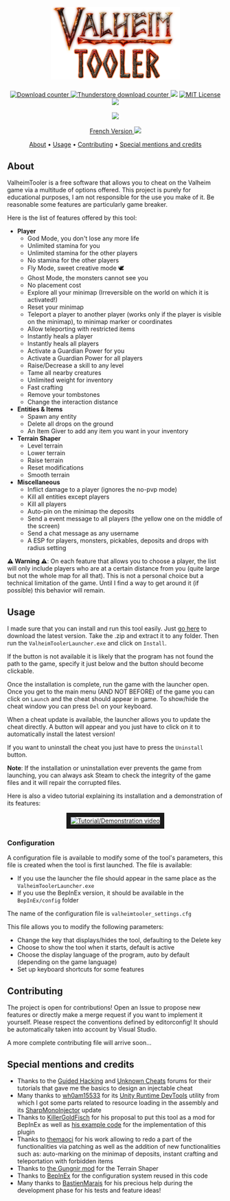 <h1 align="center">
  <br>
  <img src="./docs/images/valheimtooler_logo.png" alt="Valheim Tooler" width="300">
</h1>

<p align="center">
  <a href="https://github.com/Astropilot/ValheimTooler/releases">
    <img src="https://img.shields.io/github/downloads/Astropilot/ValheimTooler/total"
         alt="Download counter">
  </a>
  <a href="https://valheim.thunderstore.io/package/Astropilot/ValheimTooler/">
    <img src="https://img.shields.io/badge/dynamic/json?url=https%3A%2F%2Fvalheim.thunderstore.io%2Fapi%2Fexperimental%2Fpackage%2FAstropilot%2FValheimTooler%2F&query=%24.total_downloads&label=Thunderstore%20downloads&color=%234c1
" alt="Thunderstore download counter">
  </a>
  <img src="https://img.shields.io/github/v/tag/Astropilot/ValheimTooler">
  <a href="https://github.com/Astropilot/ValheimTooler/blob/master/LICENSE">
    <img src="https://img.shields.io/github/license/Astropilot/ValheimTooler"
         alt="MIT License">
  </a>
  <img src="https://img.shields.io/badge/Made%20with-%E2%9D%A4%EF%B8%8F-red.svg">
</p>
<p align="center">
  <a href="https://discord.gg/y2wbG5uQ7y">
    <img src="https://discord.com/assets/f8389ca1a741a115313bede9ac02e2c0.svg" height="60">
  </a>
</p>

<p align="center">
    <a href="./README-FR.md">French Version <img src="https://cdn.countryflags.com/thumbs/france/flag-800.png" height="16"></a>
</p>

<p align="center">
  <a href="#about">About</a> •
  <a href="#usage">Usage</a> •
  <a href="#contributing">Contributing</a> •
  <a href="#special-mentions-and-credits">Special mentions and credits</a>
</p>

## About

ValheimTooler is a free software that allows you to cheat on the Valheim game via a multitude of options offered. This project is purely for educational purposes, I am not responsible for the use you make of it. Be reasonable some features are particularly game breaker.

Here is the list of features offered by this tool:

* **Player**
  * God Mode, you don't lose any more life
  * Unlimited stamina for you
  * Unlimited stamina for the other players
  * No stamina for the other players
  * Fly Mode, sweet creative mode 🕊️
  * Ghost Mode, the monsters cannot see you
  * No placement cost
  * Explore all your minimap (Irreversible on the world on which it is activated!)
  * Reset your minimap
  * Teleport a player to another player (works only if the player is visible on the minimap), to minimap marker or coordinates
  * Allow teleporting with restricted items
  * Instantly heals a player
  * Instantly heals all players
  * Activate a Guardian Power for you
  * Activate a Guardian Power for all players
  * Raise/Decrease a skill to any level
  * Tame all nearby creatures
  * Unlimited weight for inventory
  * Fast crafting
  * Remove your tombstones
  * Change the interaction distance
* **Entities & Items**
  * Spawn any entity
  * Delete all drops on the ground
  * An Item Giver to add any item you want in your inventory
* **Terrain Shaper**
  * Level terrain
  * Lower terrain
  * Raise terrain
  * Reset modifications
  * Smooth terrain
* **Miscellaneous**
  * Inflict damage to a player (ignores the no-pvp mode)
  * Kill all entities except players
  * Kill all players
  * Auto-pin on the minimap the deposits
  * Send a event message to all players (the yellow one on the middle of the screen)
  * Send a chat message as any username
  * A ESP for players, monsters, pickables, deposits and drops with radius setting

**⚠️ Warning ⚠️**: On each feature that allows you to choose a player, the list will only include players who are at a certain distance from you (quite large but not the whole map for all that). This is not a personal choice but a technical limitation of the game. Until I find a way to get around it (if possible) this behavior will remain.

## Usage

I made sure that you can install and run this tool easily. Just [go here](https://github.com/Astropilot/ValheimTooler/releases) to download the latest version. Take the .zip and extract it to any folder. Then run the `ValheimToolerLauncher.exe` and click on `Install`.

If the button is not available it is likely that the program has not found the path to the game, specify it just below and the button should become clickable.

Once the installation is complete, run the game with the launcher open. Once you get to the main menu (AND NOT BEFORE) of the game you can click on `Launch` and the cheat should appear in game. To show/hide the cheat window you can press `Del` on your keyboard.

When a cheat update is available, the launcher allows you to update the cheat directly. A button will appear and you just have to click on it to automatically install the latest version!

If you want to uninstall the cheat you just have to press the `Uninstall` button.

**Note**: If the installation or uninstallation ever prevents the game from launching, you can always ask Steam to check the integrity of the game files and it will repair the corrupted files.

Here is also a video tutorial explaining its installation and a demonstration of its features:

<p align="center">
<a href="https://www.youtube.com/watch?feature=player_embedded&v=Xbt0V_1Xt4U" target="_blank">
  <img src="https://img.youtube.com/vi/Xbt0V_1Xt4U/maxresdefault.jpg" width="640" height="360" border="10" alt="Tutorial/Demonstration video">
</a>
</p>

### Configuration

A configuration file is available to modify some of the tool's parameters, this file is created when the tool is first launched.
The file is available:
- If you use the launcher the file should appear in the same place as the `ValheimToolerLauncher.exe`
- If you use the BepInEx version, it should be available in the `BepInEx/config` folder

The name of the configuration file is `valheimtooler_settings.cfg`

This file allows you to modify the following parameters:
- Change the key that displays/hides the tool, defaulting to the Delete key
- Choose to show the tool when it starts, default is active
- Choose the display language of the program, auto by default (depending on the game language)
- Set up keyboard shortcuts for some features

## Contributing

The project is open for contributions! Open an Issue to propose new features or directly make a merge request if you want to implement it yourself. Please respect the conventions defined by editorconfig! It should be automatically taken into account by Visual Studio.

A more complete contributing file will arrive soon...

## Special mentions and credits

* Thanks to the [Guided Hacking](https://guidedhacking.com/threads/how-to-hack-unity-games-using-mono-injection-tutorial.11674/) and [Unknown Cheats](https://www.unknowncheats.me/forum/unity/285864-beginners-guide-hacking-unity-games.html) forums for their tutorials that gave me the basics to design an injectable cheat
* Many thanks to [wh0am15533](https://github.com/wh0am15533) for its [Unity Runtime DevTools](https://www.unknowncheats.me/forum/unity/388951-unity-runtime-devtools-v1-01-a.html) utility from which I got some parts related to resource loading in the assembly and its [SharpMonoInjector](https://github.com/wh0am15533/SharpMonoInjector) update
* Thanks to [KillerGoldFisch](https://github.com/KillerGoldFisch) for his proposal to put this tool as a mod for BepInEx as well as [his example code](https://github.com/KillerGoldFisch/ValheimToolerLoaderMod) for the implementation of this plugin
* Thanks to [themaoci](https://github.com/themaoci) for his work allowing to redo a part of the functionalities via patching as well as the addition of new functionalities such as: auto-marking on the minimap of deposits, instant crafting and teleportation with forbidden items
* Thanks to [the Gungnir mod](https://github.com/zambony/Gungnir) for the Terrain Shaper
* Thanks to [BepInEx](https://github.com/BepInEx/BepInEx) for the configuration system reused in this code
* Many thanks to [BastienMarais](https://github.com/BastienMarais) for his precious help during the development phase for his tests and feature ideas!
